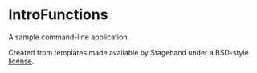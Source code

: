# IntroFunctions

A sample command-line application.

Created from templates made available by Stagehand under a BSD-style
[license](https://github.com/dart-lang/stagehand/blob/master/LICENSE).
